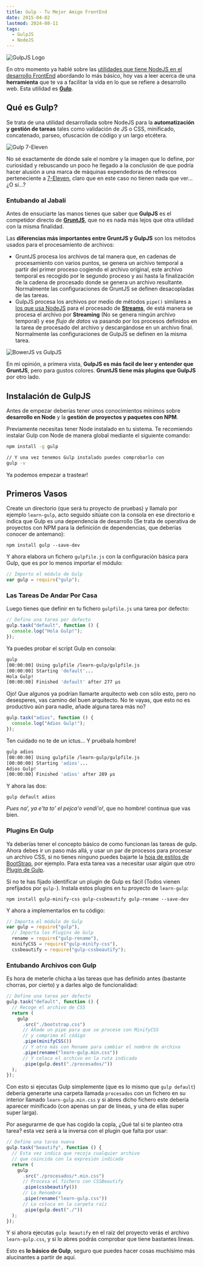 ```yaml
---
title: Gulp - Tu Mejor Amigo FrontEnd
date: 2015-04-02
lastmod: 2024-08-11
tags:
  - GulpJS
  - NodeJS
---
```


<!--kg-card-begin: markdown-->

![GulpJS Logo](/old-posts-images/2015/04/gulp.png)

En otro momento ya hablé sobre las [utilidades que tiene NodeJS en el desarrollo FrontEnd](/2015/03/desarrollo-web-con-node-basiquisimo/ "Desarrollo Web Con Node – Basiquísimo") abordando lo más básico, hoy vas a leer acerca de una **herramienta** que te va a facilitar la vida en lo que se refiere a desarrollo web. Esta utilidad es [**Gulp**](http://gulpjs.com/ "GulpJS").

## Qué es Gulp?

Se trata de una utilidad desarrollada sobre NodeJS para la **automatización y gestión de tareas** tales como validación de JS o CSS, minificado, concatenado, parseo, ofuscación de código y un largo etcétera.

![Gulp 7-Eleven](/old-posts-images/2015/04/gulp-7-eleven.jpg)

No sé exactamente de dónde sale el nombre y la imagen que lo define, por curiosidad y rebuscando un poco he llegado a la conclusión de que podría hacer alusión a una marca de máquinas expendedoras de refrescos perteneciente a [7-Eleven](http://es.wikipedia.org/wiki/7-Eleven "7-Eleven"), claro que en este caso no tienen nada que ver… ¿O sí…?

### Entubando al Jabalí

Antes de ensuciarte las manos tienes que saber que **GulpJS** es el competidor directo de [**GruntJS**](http://gruntjs.com/ "GruntJS"), que no es nada más lejos que otra utilidad con la misma finalidad.

Las **diferencias más importantes entre GruntJS y GulpJS** son los métodos usados para el procesamiento de archivos:

- GruntJS procesa los archivos de tal manera que, en cadenas de procesamiento con varios puntos, se genera un archivo temporal a partir del primer proceso cogiendo el archivo original, este archivo temporal es recogido por le segundo proceso y así hasta la finalización de la cadena de procesado donde se genera un archivo resultante. Normalmente las configuraciones de GruntJS se definen desacopladas de las tareas.
- GulpJS procesa los archivos por medio de métodos `pipe()` similares a [los que usa NodeJS](https://nodejs.org/api/stream.html#stream_readable_pipe_destination_options "Metodo pipe de NodeJS") para el procesado de [**Streams**](http://es.wikipedia.org/wiki/Streaming), de está manera se procesa el archivo por **Streaming** (No se genera ningún archivo temporal) y ese _flujo de datos_ va pasando por los procesos definidos en la tarea de procesado del archivo y descargándose en un archivo final. Normalmente las configuraciones de GulpJS se definen en la misma tarea.

![BowerJS vs GulpJS](/old-posts-images/2015/04/BowerJS-vs-GulpJS.jpeg)

En mi opinión, a primera vista, **GulpJS es más facil de leer y entender que GruntJS**, pero para gustos colores. **GruntJS tiene más plugins que GulpJS** por otro lado.

## Instalación de GulpJS

Antes de empezar deberías tener unos conocimientos mínimos sobre **desarrollo en Node** y la **gestión de proyectos y paquetes con NPM**.

Previamente necesitas tener Node instalado en tu sistema. Te recomiendo instalar Gulp con Node de manera global mediante el siguiente comando:

```bash
npm install -g gulp

// Y una vez tenemos Gulp instalado puedes comprobarlo con
gulp -v
```

Ya podemos empezar a trastear!

## Primeros Vasos

Create un directorio (que será tu proyecto de pruebas) y llamalo por ejemplo `learn-gulp`, acto seguido sitúate con la consola en ese directorio e indica que Gulp es una dependencia de desarrollo (Se trata de operativa de proyectos con NPM para la definición de dependencias, que deberías conocer de antemano):

`npm install gulp --save-dev`

Y ahora elabora un fichero `gulpfile.js` con la configuración básica para Gulp, que es por lo menos importar el módulo:

```javascript
// Importo el módulo de Gulp
var gulp = require("gulp");
```

### Las Tareas De Andar Por Casa

Luego tienes que definir en tu fichero `gulpfile.js` una tarea por defecto:

```javascript
// Defino una tarea por defecto
gulp.task("default", function () {
  console.log("Hola Gulp!");
});
```

Ya puedes probar el script Gulp en consola:

```bash
gulp
[00:00:00] Using gulpfile /learn-gulp/gulpfile.js
[00:00:00] Starting 'default'...
Hola Gulp!
[00:00:00] Finished 'default' after 277 μs
```

Ojo! Que algunos ya podrían llamarte arquitecto web con sólo esto, pero no desesperes, vas camino del buen arquitecto. No te vayas, que esto no es productivo aún para nadie, añade alguna tarea más no?

```javascript
gulp.task("adios", function () {
  console.log("Adios Gulp!");
});
```

Ten cuidado no te de un ictus… Y pruébala hombre!

```bash
gulp adios
[00:00:00] Using gulpfile /learn-gulp/gulpfile.js
[00:00:00] Starting 'adios'...
Adios Gulp!
[00:00:00] Finished 'adios' after 289 μs
```

Y ahora las dos:

`gulp default adios`

_Pues na', ya e'ta to' el pejca'o vendi'o!_, que no hombre! continua que vas bien.

### Plugins En Gulp

Ya deberías tener el concepto básico de como funcionan las tareas de gulp. Ahora debes ir un paso más allá, y usar un par de procesos para procesar un archivo CSS, si no tienes ninguno puedes bajarte la [hoja de estilos de BootStrap](https://raw.githubusercontent.com/twbs/bootstrap/v3.3.4/dist/css/bootstrap.css), por ejemplo. Para esta tarea vas a necesitar usar algún que otro [Plugin de Gulp](http://gulpjs.com/plugins/).

Si no te has fijado identificar un plugin de Gulp es fácil (Todos vienen prefijados por `gulp-`). Instala estos plugins en tu proyecto de `learn-gulp`:

`npm install gulp-minify-css gulp-cssbeautify gulp-rename --save-dev`

Y ahora a implementarlos en tu código:

```javascript
// Importa el módulo de Gulp
var gulp = require("gulp"),
  // Importa los Plugins de Gulp
  rename = require("gulp-rename"),
  minifyCSS = require("gulp-minify-css"),
  cssbeautify = require("gulp-cssbeautify");
```

### Entubando Archivos con Gulp

Es hora de meterle chicha a las tareas que has definido antes (bastante chorras, por cierto) y a darles algo de funcionalidad:

```javascript
// Define una tarea por defecto
gulp.task("default", function () {
  // Recoge el archivo de CSS
  return (
    gulp
      .src("./bootstrap.css")
      // Añade un pipe para que se procese con MinifyCSS
      // y comprima el código
      .pipe(minifyCSS())
      // Y otro más con Rename para cambiar el nombre de archivo
      .pipe(rename("learn-gulp.min.css"))
      // Y coloca el archivo en la ruta indicada
      .pipe(gulp.dest("./procesados/"))
  );
});
```

Con esto si ejecutas Gulp simplemente (que es lo mismo que `gulp default`) debería generarte una carpeta llamada `procesados` con un fichero en su interior llamado `learn-gulp.min.css` y si abres dicho fichero este debería aparecer minificado (con apenas un par de líneas, y una de ellas super super larga).

Por asegurarme de que has cogido la copla, ¿Qué tal si te planteo otra tarea? esta vez será a la inversa con el plugin que falta por usar:

```javascript
// Define una tarea nueva
gulp.task("beautify", function () {
  // Esta vez indica que recoja cualquier archivo
  // que coincida con la expresión indicada
  return (
    gulp
      .src("./procesados/*.min.css")
      // Procesa el fichero con CSSBeautify
      .pipe(cssbeautify())
      // Lo Renombra
      .pipe(rename("learn-gulp.css"))
      // Lo coloca en la carpeta raíz
      .pipe(gulp.dest("./"))
  );
});
```

Y si ahora ejecutas `gulp beautify` en el raíz del proyecto verás el archivo `learn-gulp.css`, y si lo abres podrás comprobar que tiene bastantes lineas.

Esto es **lo básico de Gulp**, seguro que puedes hacer cosas muchísimo más alucinantes a partir de aquí.

<!--kg-card-end: markdown-->
